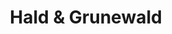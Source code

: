 ---
title: "Hald & Grunewald"
url: /herrenberg/hald-und-grunewald-johannes-kepler-strasse/
shop: Werkzeuge
---